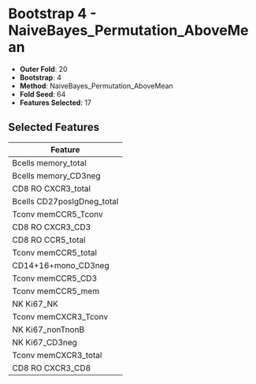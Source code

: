# Bootstrap 4 - NaiveBayes_Permutation_AboveMean

- **Outer Fold**: 20
- **Bootstrap**: 4
- **Method**: NaiveBayes_Permutation_AboveMean
- **Fold Seed**: 64
- **Features Selected**: 17

## Selected Features

| Feature |
|---------|
| Bcells memory_total |
| Bcells memory_CD3neg |
| CD8 RO CXCR3_total |
| Bcells CD27posIgDneg_total |
| Tconv memCCR5_Tconv |
| CD8 RO CXCR3_CD3 |
| CD8 RO CCR5_total |
| Tconv memCCR5_total |
| CD14+16+mono_CD3neg |
| Tconv memCCR5_CD3 |
| Tconv memCCR5_mem |
| NK Ki67_NK |
| Tconv memCXCR3_Tconv |
| NK Ki67_nonTnonB |
| NK Ki67_CD3neg |
| Tconv memCXCR3_total |
| CD8 RO CXCR3_CD8 |
